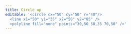 ```yaml
---
title: Circle up
editable: '<circle cx="50" cy="50" r="40"/>
  <line x1="50" y1="35" x2="50" y2="85" />
  <polyline fill="none" points="30,50 50,35 70,50" />'
---
```

